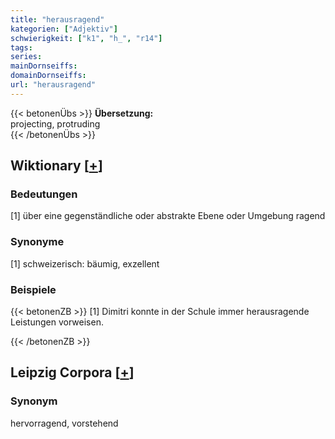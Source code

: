 ```yaml
---
title: "herausragend"
kategorien: ["Adjektiv"]
schwierigkeit: ["k1", "h_", "r14"]
tags:
series:
mainDornseiffs:
domainDornseiffs:
url: "herausragend"
---
```


{{< betonenÜbs >}}
**Übersetzung:**  
projecting, protruding  
{{< /betonenÜbs >}}

## Wiktionary [[+](https://de.wiktionary.org/wiki/herausragend)]

### Bedeutungen
[1] über eine gegenständliche oder abstrakte Ebene oder Umgebung ragend  

### Synonyme
[1] schweizerisch: bäumig, exzellent  

### Beispiele
{{< betonenZB >}}
[1] Dimitri konnte in der Schule immer herausragende Leistungen vorweisen.  

{{< /betonenZB >}}

## Leipzig Corpora [[+](https://corpora.uni-leipzig.de/en/res?word=herausragend&corpusId=deu_newscrawl-public_2018)]


### Synonym
hervorragend, vorstehend

